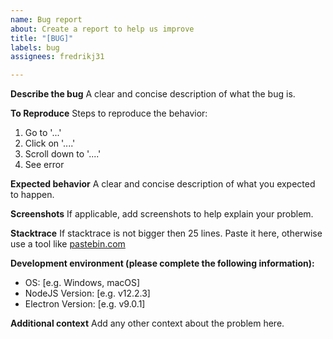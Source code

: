 ```yaml
---
name: Bug report
about: Create a report to help us improve
title: "[BUG]"
labels: bug
assignees: fredrikj31

---
```


**Describe the bug**
A clear and concise description of what the bug is.

**To Reproduce**
Steps to reproduce the behavior:
1. Go to '...'
2. Click on '....'
3. Scroll down to '....'
4. See error

**Expected behavior**
A clear and concise description of what you expected to happen.

**Screenshots**
If applicable, add screenshots to help explain your problem.

**Stacktrace**
If stacktrace is not bigger then 25 lines. Paste it here, otherwise use a tool like [pastebin.com](https://pastebin.com/)

**Development environment (please complete the following information):**
 - OS: [e.g. Windows, macOS]
 - NodeJS Version: [e.g. v12.2.3]
 - Electron Version: [e.g. v9.0.1]

**Additional context**
Add any other context about the problem here.
